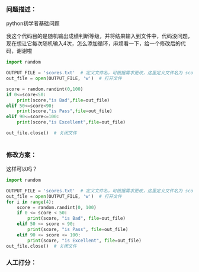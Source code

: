 ### 问题描述：
<p>python初学者基础问题</p>
我这个代码目的是随机输出成绩判断等级，并将结果输入到文件中，代码没问题，现在想让它每次随机输入4次，怎么添加循环，麻烦看一下，给一个修改后的代码，谢谢啦

```python
import random

OUTPUT_FILE = 'scores.txt'  # 定义文件名，可根据需求更改，这里定义文件名为 scores.txt
out_file = open(OUTPUT_FILE, 'w')  # 打开文件

score = random.randint(0,100)
if 0<=score<50:
    print(score,"is Bad",file=out_file)
elif 50<=score<90:
    print(score,"is Pass",file=out_file)
elif 90<=score<=100:
    print(score,"is Excellent",file=out_file)

out_file.close()  # 关闭文件
 
```

### 修改方案：
这样可以吗？

```python
import random

OUTPUT_FILE = 'scores.txt'  # 定义文件名，可根据需求更改，这里定义文件名为 scores.txt
out_file = open(OUTPUT_FILE, 'w')  # 打开文件
for i in range(4):
    score = random.randint(0, 100)
    if 0 <= score < 50:
        print(score, "is Bad", file=out_file)
    elif 50 <= score < 90:
        print(score, "is Pass", file=out_file)
    elif 90 <= score <= 100:
        print(score, "is Excellent", file=out_file)
out_file.close()  # 关闭文件

```


### 人工打分：
